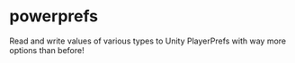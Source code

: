 # powerprefs
Read and write values of various types to Unity PlayerPrefs with way more options than before!
